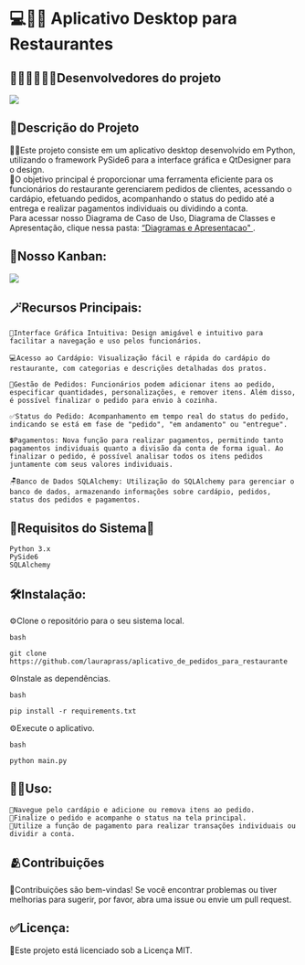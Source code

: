 # 💻👨‍🍳 Aplicativo Desktop para Restaurantes
 
  ## 🕵️‍♂️🕵️‍♀️🕵️‍♂️Desenvolvedores do projeto
<img src="https://cdn.discordapp.com/attachments/1011116180402081852/1183625479241084958/Screenshot_57.png?ex=65890420&is=65768f20&hm=7247cc08429e30ac625b03b4d4a9bdf2ef0ae64628998a3b387848661e13979b&"/> 
  
## 📝Descrição do Projeto

👩‍🎨Este projeto consiste em um aplicativo desktop desenvolvido em Python, utilizando o framework PySide6 para a interface gráfica e QtDesigner para o design. 
<br>
📌O objetivo principal é proporcionar uma ferramenta eficiente para os funcionários do restaurante gerenciarem pedidos de clientes, acessando o cardápio, efetuando pedidos, acompanhando o status do pedido até a entrega e realizar pagamentos individuais ou dividindo a conta.
<br>
Para acessar nosso Diagrama de Caso de Uso, Diagrama de Classes e Apresentação, clique nessa pasta: <a href='https://github.com/lauraprass/aplicativo_de_pedidos_para_restaurante/tree/main/Diagramas%20e%20Apresentacao' >“Diagramas e Apresentacao" </a>.
<br>
##
## 🔎Nosso Kanban:
<img src="https://cdn.discordapp.com/attachments/1011116180402081852/1183625922549645332/Design_sem_nome_2.gif?ex=6589048a&is=65768f8a&hm=01c0207d7e0da3da989f5595fd8a9e04f8aa0673a4043fa4793df60f42fa3c21&"/> 


## 🪄Recursos Principais:

    🎨Interface Gráfica Intuitiva: Design amigável e intuitivo para facilitar a navegação e uso pelos funcionários.

    💻Acesso ao Cardápio: Visualização fácil e rápida do cardápio do restaurante, com categorias e descrições detalhadas dos pratos.

    🛒Gestão de Pedidos: Funcionários podem adicionar itens ao pedido, especificar quantidades, personalizações, e remover itens. Além disso, é possível finalizar o pedido para envio à cozinha.

    ✅Status do Pedido: Acompanhamento em tempo real do status do pedido, indicando se está em fase de "pedido", "em andamento" ou "entregue".

    💲Pagamentos: Nova função para realizar pagamentos, permitindo tanto pagamentos individuais quanto a divisão da conta de forma igual. Ao finalizar o pedido, é possível analisar todos os itens pedidos juntamente com seus valores individuais.

    🪑Banco de Dados SQLAlchemy: Utilização do SQLAlchemy para gerenciar o banco de dados, armazenando informações sobre cardápio, pedidos, status dos pedidos e pagamentos.

## **🐍Requisitos do Sistema🐍**

    Python 3.x
    PySide6
    SQLAlchemy

## **🛠️Instalação:**

⚙️Clone o repositório para o seu sistema local.

    bash

    git clone https://github.com/lauraprass/aplicativo_de_pedidos_para_restaurante
    
⚙️Instale as dependências.
    
    bash
    
    pip install -r requirements.txt
    
⚙️Execute o aplicativo.
    
    bash

    python main.py

## **🧑‍💻Uso:**

    🫧Navegue pelo cardápio e adicione ou remova itens ao pedido.
    🫧Finalize o pedido e acompanhe o status na tela principal.
    🫧Utilize a função de pagamento para realizar transações individuais ou dividir a conta.

## **🫂Contribuições**

🫧Contribuições são bem-vindas! Se você encontrar problemas ou tiver melhorias para sugerir, por favor, abra uma issue ou envie um pull request.

## **✅Licença:**

🫧Este projeto está licenciado sob a Licença MIT.
